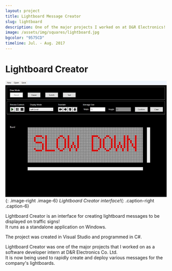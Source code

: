 ```yaml
---
layout: project
title: Lightboard Message Creator
slug: lightboard
description: One of the major projects I worked on at D&R Electronics!
image: /assets/img/squares/lightboard.jpg
bgcolor: "9575CD"
timeline: Jul. - Aug. 2017
---
```


# Lightboard Creator

![Interface](/assets/img/lightboard1-min.jpg){: .image-right .image-6}
*Lightboard Creator interface!*{: .caption-right .caption-6}

Lightboard Creator is an interface for creating lightboard messages to be displayed on traffic signs!  
It runs as a standalone application on Windows.  

The project was created in Visual Studio and programmed in C#.  

Lightboard Creator was one of the major projects that I worked on as a software developer intern at D&amp;R Electronics Co. Ltd.  
It is now being used to rapidly create and deploy various messages for the company's lightboards.  